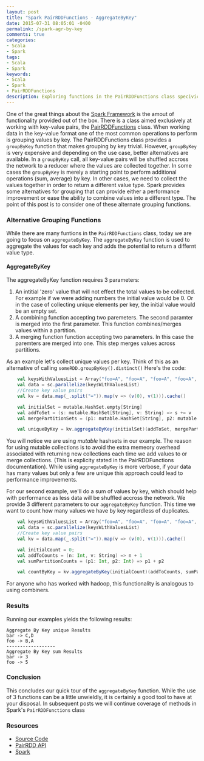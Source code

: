 ```yaml
---
layout: post
title: "Spark PairRDDFunctions - AggregateByKey"
date: 2015-07-31 08:05:01 -0400
permalink: /spark-agr-by-key
comments: true
categories: 
- Scala
- Spark
tags: 
- Scala
- Spark
keywords: 
- Scala
- Spark
- PairRDDFunctions
description: Exploring functions in the PairRDDFunctions class specivically looking at alternatives to groupByKey for performance improvement
---
```

One of the great things about the [Spark Framework](http://spark.apache.org/docs/latest/index.html) is the amout of functionality provided out of the box.  There is a class aimed exclusively at working with key-value pairs, the [PairRDDFunctions](http://spark.apache.org/docs/latest/api/scala/index.html#org.apache.spark.rdd.PairRDDFunctions) class.  When working data in the key-value format one of the most common operations to perform is grouping values by key. The PairRDDFunctions class provides a `groupByKey` function that makes grouping by key trivial.  However, `groupByKey` is very expensive and depending on the use case, better alternatives are available.  In a `groupByKey` call, all key-value pairs will be shuffled accross the network to a reducer where the values are collected together.  In some cases the `groupByKey` is merely a starting point to perform additional operations (sum, average) by key.  In other cases, we need to collect the values together in order to return a different value type.    Spark provides some alternatives for grouping that can provide either a performance improvement or ease the ability to combine values into a different type.  The point of this post is to consider one of these alternate grouping functions.
<!-- more -->
### Alternative Grouping Functions
While there are many funtions in the `PairRDDFunctions` class, today we are going to focus on `aggregateByKey`.  The `aggregateByKey` function is used to aggregate the values for each key and adds the potential to return a differnt value type.  
#### AggregateByKey
The aggregateByKey function requires 3 parameters:

1.  An intitial 'zero' value that will not effect the total values to be collected.  For example if we were adding numbers the initial value would be 0. Or in the case of collecting unique elements per key, the initial value would be an empty set.
2. A combining function accepting two paremeters.  The second paramter is merged into the first parameter.  This function combines/merges values within a partition. 
3. A merging function function accepting two parameters.  In this case the paremters are merged into one.  This step merges values across partitions.

As an example let's collect unique values per key. Think of this as an alternative of calling `someRDD.groupByKey().distinct()`
Here's the code:
```scala AggegateByKey Unique example
    val keysWithValuesList = Array("foo=A", "foo=A", "foo=A", "foo=A", "foo=B", "bar=C", "bar=D", "bar=D")
    val data = sc.parallelize(keysWithValuesList)
    //Create key value pairs
    val kv = data.map(_.split("=")).map(v => (v(0), v(1))).cache()

    val initialSet = mutable.HashSet.empty[String]
    val addToSet = (s: mutable.HashSet[String], v: String) => s += v
    val mergePartitionSets = (p1: mutable.HashSet[String], p2: mutable.HashSet[String]) => p1 ++= p2

    val uniqueByKey = kv.aggregateByKey(initialSet)(addToSet, mergePartitionSets)
```

You will notice we are using *mutable* hashsets in our example.  The reason for using mutable collections is to avoid the extra memeory overhead associated with returning new collections each time we add values to or merge collections.  (This is explicity stated in the PairRDDFunctions documentation). While using `aggregateByKey` is more verbose, if your data has many values but only a few are unique this approach could lead to performance improvements.

For our second example, we'll do a sum of values by key, which should help with performance as less data will be shuffled accross the network.  We provide 3 different parameters to our `aggregateByKey` function.  This time we want to count how many values we have by key regardless of duplicates.

```scala AggregateByKey Summing example
    val keysWithValuesList = Array("foo=A", "foo=A", "foo=A", "foo=A", "foo=B", "bar=C", "bar=D", "bar=D")
    val data = sc.parallelize(keysWithValuesList)
    //Create key value pairs
    val kv = data.map(_.split("=")).map(v => (v(0), v(1))).cache()

    val initialCount = 0;
    val addToCounts = (n: Int, v: String) => n + 1
    val sumPartitionCounts = (p1: Int, p2: Int) => p1 + p2

    val countByKey = kv.aggregateByKey(initialCount)(addToCounts, sumPartitionCounts)
```
For anyone who has worked with hadoop, this functionality is analogous to using combiners.  

### Results
Running our examples yields the following results:
```text
Aggregate By Key unique Results
bar -> C,D
foo -> B,A
------------------
Aggregate By Key sum Results
bar -> 3
foo -> 5
```


### Conclusion
This concludes our quick tour of the `aggregateByKey` function.  While the use of 3 functions can be a little unwieldly, it is certainly a good tool to have at your disposal.  In subsequent posts we will continue coverage of methods in  Spark's `PairRDDFunctions` class

### Resources

*   [Source Code](https://gist.github.com/bbejeck/b6b5c54130f5c607f1fa)
*   [PairRDD API](http://spark.apache.org/docs/latest/api/scala/index.html#org.apache.spark.rdd.PairRDDFunctions)
*   [Spark](http://spark.apache.org/docs/latest/index.html) 



